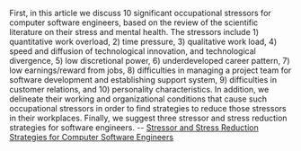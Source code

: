 First, in this article we discuss 10 significant occupational
stressors for computer software engineers, based on the review of the
scientific literature on their stress and mental health. The stressors
include 1) quantitative work overload, 2) time pressure, 3)
qualitative work load, 4) speed and diffusion of technological
innovation, and technological divergence, 5) low discretional power,
6) underdeveloped career pattern, 7) low earnings/reward from jobs, 8)
difficulties in managing a project team for software development and
establishing support system, 9) difficulties in customer relations,
and 10) personality characteristics. In addition, we delineate their
working and organizational conditions that cause such occupational
stressors in order to find strategies to reduce those stressors in
their workplaces. Finally, we suggest three stressor and stress
reduction strategies for software engineers. --  [Stressor and Stress Reduction Strategies for Computer Software Engineers](https://www.researchgate.net/publication/11161147_Stressor_and_Stress_Reduction_Strategies_for_Computer_Software_Engineers)
